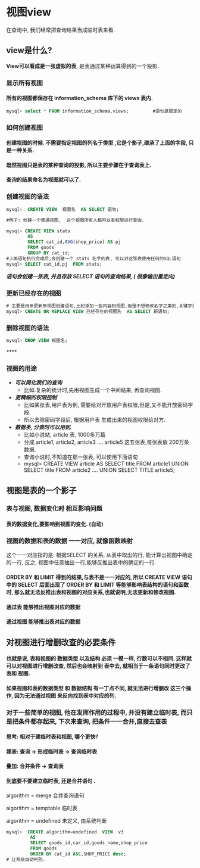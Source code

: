 # 视图view

在查询中, 我们经常把查询结果当成临时表来看.

## view是什么?  

**View可以看成是一张虚拟的表**, 是表通过某种运算得到的一个投影.

### 显示所有视图

#### 所有的视图都保存在 information\_schema 库下的 views 表内.

```sql
mysql> select * FROM information_schema.views;         #语句是固定的
```

### 如何创建视图

#### 创建视图的时候. 不需要指定视图的列名于类型 ,它是个影子,继承了上面的字段, 只是一种关系.

#### 既然视图只是表的某种查询的投影, 所以主要步骤在于查询表上.

#### 查询的结果命名为视图就可以了.

### 创建视图的语法

```sql
mysql>  CREATE VIEW  视图名  AS SELECT 语句;

#例子: 创建一个普通视图,  这个视图所有人都可以有权限进行查询.

mysql> CREATE VIEW stats
        AS 
        SELECT cat_id,AVG(shop_price) AS pj
        FROM goods
        GROUP BY cat_id;
#上面语句执行完成后,会创建一个 stats 名字的表, 可以对这张表使用任何的SQL语句
mysql> SELECT cat_id,pj  FROM stats;
```

_**语句会创建一张表,  并且存放 SELECT 语句的查询结果, \( 很像输出重定向\)**_

### 更新已经存在的视图

```sql
# 主要是用来更新原视图创建语句,比如添加一些内容到视图,但是不想修改名字之类的,关键字是 OR REPLACE
mysql> CREATE OR REPLACE VIEW 已经存在的视图名  AS SELECT 新语句;
```

### 删除视图的语法

```sql
mysql> DROP VIEW 视图名;
```

_\*\*\*\*_

### 视图的用途

* _**可以简化我们的查询**_
  * 比如.复杂的统计时,先用视图生成一个中间结果, 再查询视图.
* _**更精细的权限控制**_
  *  比如某张表,用户表为例, 需要给对开放用户表权限,但是,又不能开放密码字段.
  * 所以去除密码字段后, 根据用户表 生成出来的视图权限给对方.
* _**数据多, 分表时可以用到.**_
  * 比如小说站, article 表, 1000多万篇
  * 分成 article1, article2, article3 .... article5  这五张表,每张表放 200万条数据.
  * 查询小说时,不知道在那一张表, 可以使用下面语句
  * mysql&gt; CREATE VIEW article AS SELECT title FROM article1 UNION SELECT title FROM article2 .... UNION SELECT TITLE article5;

## 视图是表的一个影子

### 表与视图, 数据变化时 相互影响问题

#### 表的数据变化,要影响到视图的变化. \(自动\)

### 视图的数据和表的数据 一一对应, 就像函数映射

这个一一对应指的是: 根据SELECT 的关系, 从表中取出的行, 能计算出视图中确定的一行,  反之, 视图中任意抽出一行,能够反推出表中的确定的一行. 

#### ORDER BY 和 LIMIT 得到的结果,与表不是一一对应的, 所以 CREATE VIEW 语句中的 SELECT 后面出现了 ORDER BY 和 LIMIT 等能够影响表结构的语句和函数时, 那么就无法反推出表和视图的对应关系,也就说明,无法更新和修改视图.

#### 通过表 能够推出视图对应的数据

#### 通过视图 能够推出表对应的数据

## 对视图进行增删改查的必要条件

#### 也就是说, 表和视图的 数据类型 以及结构 必须 一模一样, 行数可以不相同. 这样就可以对视图进行增删改查, 然后也会映射到 表中去, 就相当于一条语句同时更改了 表和 视图.

#### 如果视图和表的数据类型 和 数据结构 有一丁点不同, 就无法进行增删改 这三个操作, 因为无法通过视图 来反向找到表中对应的列.



### 对于一些简单的视图, 他在发挥作用的过程中, 并没有建立临时表, 而只是把条件都存起来, 下次来查询, 把条件一一合并,直接去查表

#### 思考: 相对于建临时表和视图,  哪个更快?

#### 建表: 查询 -&gt;  形成临时表  -&gt;  查询临时表

#### 叠加: 合并条件 -&gt;  查询表

#### 到底要不要建立临时表, 还是合并语句 .

algorithm = merge  合并查询语句

algorithm = temptable   临时表

algorithm = undefined  未定义,   由系统判断

```sql
mysql>  CREATE algorithm=undefined  VIEW  v3
         AS
         SELECT goods_id,car_id,goods_name,shop_price
         FROM goods
         ORDER BY cat_id ASC,SHOP_PRICE desc;
# 让系统自动判别. 
```

